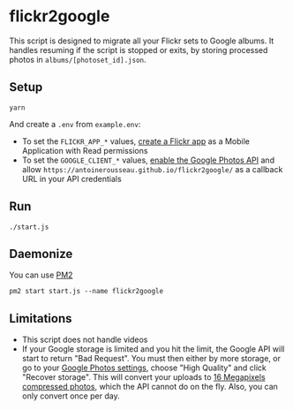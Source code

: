 # flickr2google

This script is designed to migrate all your Flickr sets to Google albums.
It handles resuming if the script is stopped or exits, by storing processed photos in `albums/[photoset_id].json`.

## Setup

    yarn

And create a `.env` from `example.env`:

- To set the `FLICKR_APP_*` values, [create a Flickr app](https://www.flickr.com/services/apps/create/apply/) as a Mobile Application with Read permissions
- To set the `GOOGLE_CLIENT_*` values, [enable the Google Photos API](https://developers.google.com/photos/library/guides/get-started?hl=fr) and allow `https://antoinerousseau.github.io/flickr2google/` as a callback URL in your API credentials

## Run

    ./start.js

## Daemonize

You can use [PM2](https://github.com/Unitech/pm2)

    pm2 start start.js --name flickr2google

## Limitations

- This script does not handle videos
- If your Google storage is limited and you hit the limit, the Google API will start to return "Bad Request". You must then either by more storage, or go to your [Google Photos settings](https://photos.google.com/settings), choose "High Quality" and click "Recover storage". This will convert your uploads to [16 Megapixels compressed photos](https://support.google.com/photos/answer/6220791), which the API cannot do on the fly. Also, you can only convert once per day.
